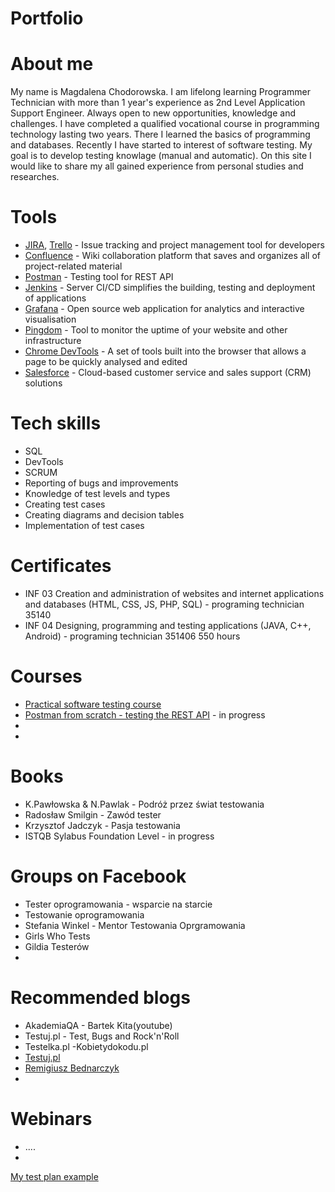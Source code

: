 # Portfolio
# About me
My name is Magdalena Chodorowska. I am lifelong learning Programmer Technician with more than 1 year's experience as 2nd Level Application Support Engineer. Always open to new opportunities, knowledge and challenges. I have completed a qualified vocational course in programming technology lasting two years. There I learned the basics of programming and databases. Recently I have started to interest of software testing.  My goal is to develop testing  knowlage (manual and automatic). On this site I would like to share my all gained experience from personal studies and researches.
# Tools
 - [JIRA](https://www.atlassian.com/software/jira0), [Trello](https://trello.com/) - Issue tracking and project management tool for developers
 - [Confluence](https://www.atlassian.com/software/confluence) - Wiki collaboration platform that saves and organizes all of project-related material
 - [Postman](https://www.postman.com/) - Testing tool for REST API
 - [Jenkins](https://www.jenkins.io/) - Server CI/CD simplifies the building, testing and deployment of applications
 - [Grafana](https://grafana.com/) - Open source web application for analytics and interactive visualisation
 - [Pingdom](https://www.pingdom.com/) - Tool to monitor the uptime of your website and other infrastructure
 - [Chrome DevTools](https://developer.chrome.com/docs/devtools/) - A set of tools built into the browser that allows a page to be quickly analysed and edited
- [Salesforce](https://www.salesforce.com/) - Cloud-based customer service and sales support (CRM) solutions
# Tech skills
  - SQL
  - DevTools
  - SCRUM
  - Reporting  of bugs and improvements
  - Knowledge of test levels and types
  - Creating test cases
  - Creating diagrams and decision tables
  - Implementation of test cases









# Certificates
  - INF 03 Creation and administration of websites and internet applications and databases (HTML, CSS, JS, PHP, SQL) - programing technician 35140
  - INF 04 Designing, programming and testing applications (JAVA, C++, Android) - programing technician 351406 550 hours
  
# Courses
  - [Practical software testing course](https://www.udemy.com/course/praktyczny-kurs-testowania-oprogramowania/)
  - [Postman from scratch - testing the REST API](https://www.udemy.com/course/postman-od-podstaw-testowanie-rest-api/) - in progress
  -
  -
# Books
  - K.Pawłowska & N.Pawlak - Podróż przez świat testowania
  - Radosław Smilgin - Zawód tester
  - Krzysztof Jadczyk - Pasja testowania
  - ISTQB Sylabus Foundation Level - in progress
# Groups on Facebook
  - Tester oprogramowania - wsparcie na starcie
  - Testowanie oprogramowania
  - Stefania Winkel - Mentor Testowania Oprgramowania
  - Girls Who Tests
  - Gildia Testerów
  - 
# Recommended blogs
  - AkademiaQA - Bartek Kita(youtube)
  - Testuj.pl - Test, Bugs and Rock'n'Roll
  - Testelka.pl
  -Kobietydokodu.pl
  - [Testuj.pl](https://testuj.pl/)
  - [Remigiusz Bednarczyk](https://remigiuszbednarczyk.pl/)
  - 
# Webinars
  - ....
  -
[My test plan example](https://docs.google.com/document/d/1VWlEnEj1T6tkx5Z33KBcRTcYbAI67iZn/edit?usp=sharing&ouid=102338291699286488435&rtpof=true&sd=true)

